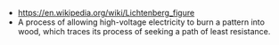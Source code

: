 - https://en.wikipedia.org/wiki/Lichtenberg_figure
- A process of allowing high-voltage electricity to burn a pattern into wood, which traces its process of seeking a path of least resistance.
